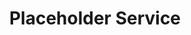 ---
title: Placeholder Service
category: Preproduction
description: This is a temporary placeholder.
---